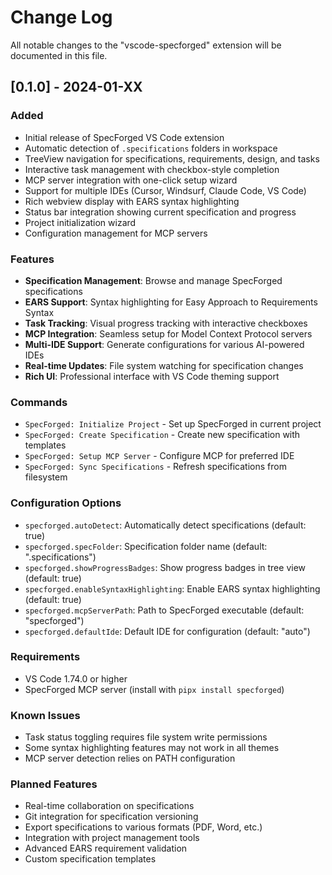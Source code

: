 # Change Log

All notable changes to the "vscode-specforged" extension will be documented in this file.

## [0.1.0] - 2024-01-XX

### Added
- Initial release of SpecForged VS Code extension
- Automatic detection of `.specifications` folders in workspace
- TreeView navigation for specifications, requirements, design, and tasks
- Interactive task management with checkbox-style completion
- MCP server integration with one-click setup wizard
- Support for multiple IDEs (Cursor, Windsurf, Claude Code, VS Code)
- Rich webview display with EARS syntax highlighting
- Status bar integration showing current specification and progress
- Project initialization wizard
- Configuration management for MCP servers

### Features
- **Specification Management**: Browse and manage SpecForged specifications
- **EARS Support**: Syntax highlighting for Easy Approach to Requirements Syntax
- **Task Tracking**: Visual progress tracking with interactive checkboxes
- **MCP Integration**: Seamless setup for Model Context Protocol servers
- **Multi-IDE Support**: Generate configurations for various AI-powered IDEs
- **Real-time Updates**: File system watching for specification changes
- **Rich UI**: Professional interface with VS Code theming support

### Commands
- `SpecForged: Initialize Project` - Set up SpecForged in current project
- `SpecForged: Create Specification` - Create new specification with templates
- `SpecForged: Setup MCP Server` - Configure MCP for preferred IDE
- `SpecForged: Sync Specifications` - Refresh specifications from filesystem

### Configuration Options
- `specforged.autoDetect`: Automatically detect specifications (default: true)
- `specforged.specFolder`: Specification folder name (default: ".specifications")
- `specforged.showProgressBadges`: Show progress badges in tree view (default: true)
- `specforged.enableSyntaxHighlighting`: Enable EARS syntax highlighting (default: true)
- `specforged.mcpServerPath`: Path to SpecForged executable (default: "specforged")
- `specforged.defaultIde`: Default IDE for configuration (default: "auto")

### Requirements
- VS Code 1.74.0 or higher
- SpecForged MCP server (install with `pipx install specforged`)

### Known Issues
- Task status toggling requires file system write permissions
- Some syntax highlighting features may not work in all themes
- MCP server detection relies on PATH configuration

### Planned Features
- Real-time collaboration on specifications
- Git integration for specification versioning
- Export specifications to various formats (PDF, Word, etc.)
- Integration with project management tools
- Advanced EARS requirement validation
- Custom specification templates